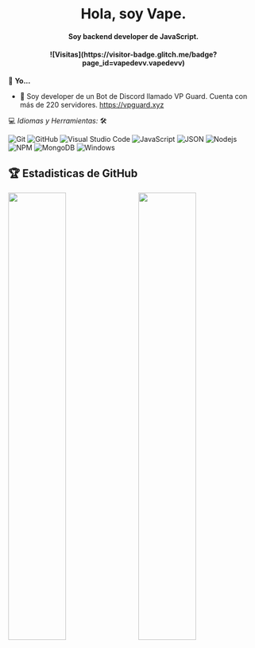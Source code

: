 <h1 align="center">Hola, soy Vape.</h1>

<h4 align="center">Soy backend developer de JavaScript. </h4>

<h4 align="center">![Visitas](https://visitor-badge.glitch.me/badge?page_id=vapedevv.vapedevv)</h4>

📝 **Yo...**
<br>
- 🤖 Soy developer de un Bot de Discord llamado VP Guard. Cuenta con más de 220 servidores. https://vpguard.xyz

💻 *Idiomas y Herramientas:* 🛠️<br>

![Git](https://img.shields.io/badge/-Git-000000?style=flat&logo=git&logoColor=F05032&labelColor=ffffff)
![GitHub](https://img.shields.io/badge/-GitHub-000000?style=flat&logo=github&logoColor=000000&labelColor=ffffff)
![Visual Studio Code](https://img.shields.io/badge/-VSCode-000000?style=flat&logo=visual-studio-code&labelColor=007ACC)
![JavaScript](https://img.shields.io/badge/-JavaScript-000000?style=flat&logo=javascript)
![JSON](https://img.shields.io/badge/-JSON-000000?style=flat&logo=JSON&logoColor=000000&labelColor=ffffff)
![Nodejs](https://img.shields.io/badge/-Nodejs-000000?style=flat&logo=Node.js)
![NPM](https://img.shields.io/badge/-npm-000000?style=flat&logo=npm&labelColor=ffffff)
![MongoDB](https://img.shields.io/badge/-MongoDB-000000?style=flat&logo=mongodb&labelColor=ffffff)
![Windows](https://img.shields.io/badge/-Windows-000000?style=flat&logo=windows&logoColor=ffffff&labelColor=0078D6)

## 🏆 Estadisticas de GitHub




<img  src="https://github-readme-stats.vercel.app/api?username=vapedevv&show_icons=true&hide_border=true&theme=dark" width="48%" align="right" >
<img  src="https://github-readme-streak-stats.herokuapp.com/?user=vapedevv&theme=dark" width="48%" >
<br>
